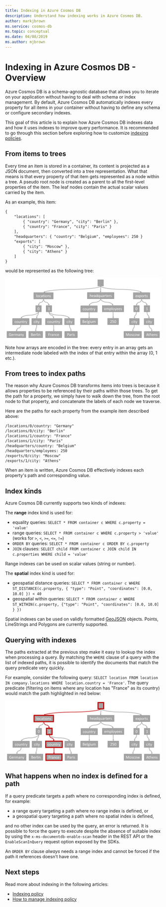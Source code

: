 ```yaml
---
title: Indexing in Azure Cosmos DB 
description: Understand how indexing works in Azure Cosmos DB.
author: markjbrown
ms.service: cosmos-db
ms.topic: conceptual
ms.date: 04/08/2019
ms.author: mjbrown
---
```


# Indexing in Azure Cosmos DB - Overview

Azure Cosmos DB is a schema-agnostic database that allows you to iterate on your application without having to deal with schema or index management. By default, Azure Cosmos DB automatically indexes every property for all items in your container without having to define any schema or configure secondary indexes.

This goal of this article is to explain how Azure Cosmos DB indexes data and how it uses indexes to improve query performance. It is recommended to go through this section before exploring how to customize [indexing policies](index.policy.md).

## From items to trees

Every time an item is stored in a container, its content is projected as a JSON document, then converted into a tree representation. What that means is that every property of that item gets represented as a node within a tree. A pseudo root node is created as a parent to all the first-level properties of the item. The leaf nodes contain the actual scalar values carried by the item.

As an example, this item:

    {
        "locations": [
            { "country": "Germany", "city": "Berlin" },
            { "country": "France", "city": "Paris" }
        ],
        "headquarters": { "country": "Belgium", "employees": 250 }
        "exports": [
            { "city": "Moscow" },
            { "city": "Athens" }
        ]
    }

would be represented as the following tree:

![The previous item represented as a tree](./media/index-overview/item-as-tree.png)

Note how arrays are encoded in the tree: every entry in an array gets an intermediate node labeled with the index of that entry within the array (0, 1 etc.).

## From trees to index paths

The reason why Azure Cosmos DB transforms items into trees is because it allows properties to be referenced by their paths within those trees. To get the path for a property, we simply have to walk down the tree, from the root node to that property, and concatenate the labels of each node we traverse.

Here are the paths for each property from the example item described above:

    /locations/0/country: "Germany"
    /locations/0/city: "Berlin"
    /locations/1/country: "France"
    /locations/1/city: "Paris"
    /headquarters/country: "Belgium"
    /headquarters/employees: 250
    /exports/0/city: "Moscow"
    /exports/1/city: "Athens"

When an item is written, Azure Cosmos DB effectively indexes each property's path and corresponding value.

## Index kinds

Azure Cosmos DB currently supports two kinds of indexes:

The **range** index kind is used for:

- equality queries: `SELECT * FROM container c WHERE c.property = 'value'`
- range queries: `SELECT * FROM container c WHERE c.property > 'value'` (works for `>`, `<`, `>=`, `<=`, `!=`)
- `ORDER BY` queries: `SELECT * FROM container c ORDER BY c.property`
- `JOIN` clauses: `SELECT child FROM container c JOIN child IN c.properties WHERE child = 'value'`

Range indexes can be used on scalar values (string or number).

The **spatial** index kind is used for:

- geospatial distance queries: `SELECT * FROM container c WHERE ST_DISTANCE(c.property, { "type": "Point", "coordinates": [0.0, 10.0] }) < 40`
- geospatial within queries: `SELECT * FROM container c WHERE ST_WITHIN(c.property, {"type": "Point", "coordinates": [0.0, 10.0] } })`

Spatial indexes can be used on validly formatted [GeoJSON](https://tools.ietf.org/html/rfc7946) objects. Points, LineStrings and Polygons are currently supported.

## Querying with indexes

The paths extracted at the previous step make it easy to lookup the index when processing a query. By matching the `WHERE` clause of a query with the list of indexed paths, it is possible to identify the documents that match the query predicate very quickly.

For example, consider the following query: `SELECT location FROM location IN company.locations WHERE location.country = 'France'`. The query predicate (filtering on items where any location has "France" as its country) would match the path highlighted in red below:

![Matching a specific path within a tree](./media/index-overview/matching-path.png)

## What happens when no index is defined for a path

If a query predicate targets a path where no corresponding index is defined, for example:

- a range query targeting a path where no range index is defined, or
- a geospatial query targeting a path where no spatial index is defined,

and no other index can be used by the query, an error is returned. It is possible to force the query to execute despite the absence of suitable index by using the `x-ms-documentdb-enable-scan` header in the REST API or the `EnableScanInQuery` request option exposed by the SDKs.

An `ORDER BY` clause *always* needs a range index and cannot be forced if the path it references doesn't have one.

## Next steps

Read more about indexing in the following articles:

- [Indexing policy](index-policy.md)
- [How to manage indexing policy](how-to-manage-indexing-policy.md)
